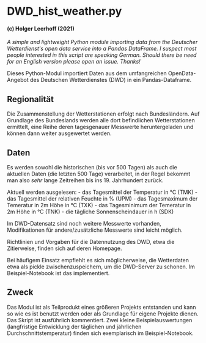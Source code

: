 # DWD_hist_weather.py

#### (c) Holger Leerhoff (2021)

*A simple and lightweight Python module importing data from the Deutscher Wetterdienst's open data service into a Pandas DataFrame. I suspect most people interested in this script are speaking German. Should there be need for an English version please open an issue. Thanks!*

Dieses Python-Modul importiert Daten aus dem umfangreichen OpenData-Angebot des Deutschen Wetterdienstes (DWD) in ein Pandas-Dataframe.

## Regionalität
Die Zusammenstellung der Wetterstationen erfolgt nach Bundesländern. Auf Grundlage des Bundeslands werden alle dort befindlichen Wetterstationen ermittelt, eine Reihe deren tagesgenauer Messwerte heruntergeladen und können dann weiter ausgewertet werden.

## Daten
Es werden sowohl die historischen (bis vor 500 Tagen) als auch die aktuellen Daten (die letzten 500 Tage) verarbeitet, in der Regel bekommt man also *sehr* lange Zeitreihen bis ins 19. Jahrhundert zurück.

Aktuell werden ausgelesen:
    - das Tagesmittel der Temperatur in °C (TMK)
    - das Tagesmittel der relativen Feuchte in % (UPM)
    - das Tagesmaximum der Temeratur in 2m Höhe in °C (TXK)
    - das Tagesminimum der Temeratur in 2m Höhe in °C (TNK)
    - die tägliche Sonnenscheindauer in h (SDK)

Im DWD-Datensatz sind noch weitere Messwerte vorhanden, Modifikationen für andere/zusätzliche Messwerte sind leicht möglich.

Richtlinien und Vorgaben für die Datennutzung des DWD, etwa die Zitierweise, finden sich auf deren Homepage.

Bei häufigem Einsatz empfiehlt es sich möglicherweise, die Wetterdaten etwa als pickle zwischenzuspeichern, um die DWD-Server zu schonen. Im Beispiel-Notebook ist das implementiert.

## Zweck
Das Modul ist als Teilprodukt eines größeren Projekts entstanden und kann so wie es ist benutzt werden oder als Grundlage für eigene Projekte dienen. Das Skript ist ausführlich kommentiert. Zwei kleine Beispielauswertungen (langfristige Entwicklung der täglichen und jährlichen Durchschnittstemperatur) finden sich exemplarisch im Beispiel-Notebook.
